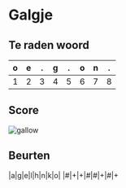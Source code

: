 # Galgje

## Te raden woord

|o|e|.|g|.|o|n|.|
|-|-|-|-|-|-|-|-|
|1|2|3|4|5|6|7|8|

## Score
![gallow](./images/1.png)

## Beurten
|a|g|e|l|h|n|k|o|
|#|+|+|#|#|+|#|+